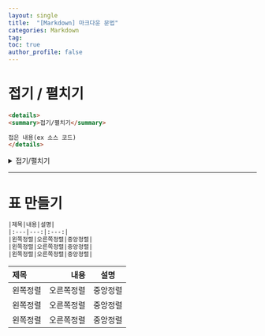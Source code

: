 ```yaml
---
layout: single
title:  "[Markdown] 마크다운 문법"
categories: Markdown
tag: 
toc: true
author_profile: false
---
```


# 접기 / 펼치기

```HTML
<details>
<summary>접기/펼치기</summary>
 
접은 내용(ex 소스 코드)
</details>
```
<details>
<summary>접기/펼치기</summary>
 
접은 내용(ex 소스 코드)
</details>

***

# 표 만들기

```HTML
|제목|내용|설명|
|:---|---:|:---:|
|왼쪽정렬|오른쪽정렬|중앙정렬|
|왼쪽정렬|오른쪽정렬|중앙정렬|
|왼쪽정렬|오른쪽정렬|중앙정렬|
```
|제목|내용|설명|
|:---|---:|:---:|
|왼쪽정렬|오른쪽정렬|중앙정렬|
|왼쪽정렬|오른쪽정렬|중앙정렬|
|왼쪽정렬|오른쪽정렬|중앙정렬|
